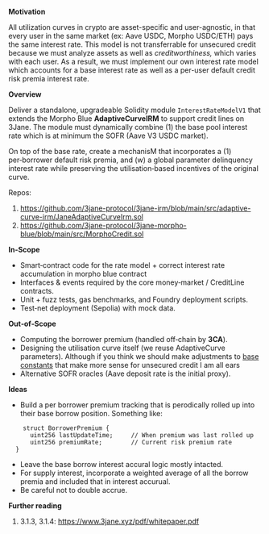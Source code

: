 **Motivation**

All utilization curves in crypto are asset-specific and user-agnostic, in that every user in the same market (ex: Aave USDC, Morpho USDC/ETH) pays the same interest rate. This model is not transferrable for unsecured credit because we must analyze assets as well as *creditworthiness,* which varies with each user. As a result, we must implement our own interest rate model which accounts for a base interest rate as well as a per-user default credit risk premia interest rate.

**Overview**

Deliver a standalone, upgradeable Solidity module `InterestRateModelV1` that extends the Morpho Blue **AdaptiveCurveIRM** to support credit lines on 3Jane. The module must dynamically combine (1) the base pool interest rate which is at minimum the SOFR (Aave V3 USDC market).

On top of the base rate, create a mechanisM that incorporates a (1) per‑borrower default risk premia, and (w) a global parameter delinquency interest rate while preserving the utilisation‑based incentives of the original curve.

Repos:

1. https://github.com/3jane-protocol/3jane-irm/blob/main/src/adaptive-curve-irm/JaneAdaptiveCurveIrm.sol 
2. https://github.com/3jane-protocol/3jane-morpho-blue/blob/main/src/MorphoCredit.sol 

**In-Scope**

- Smart‑contract code for the rate model + correct interest rate accumulation in morpho blue contract
- Interfaces & events required by the core money‑market / CreditLine contracts.
- Unit + fuzz tests, gas benchmarks, and Foundry deployment scripts.
- Test‑net deployment (Sepolia) with mock data.

**Out‑of‑Scope**

- Computing the borrower premium (handled off‑chain by **3CA**).
- Designing the utilisation curve itself (we reuse AdaptiveCurve parameters). Although if you think we should make adjustments to [base constants](https://github.com/3jane-protocol/3jane-irm/blob/main/src/adaptive-curve-irm/libraries/ConstantsLib.sol) that make more sense for unsecured credit I am all ears
- Alternative SOFR oracles (Aave deposit rate is the initial proxy).

**Ideas**

- Build a per borrower premium tracking that is perodically rolled up into their base borrow position. Something like:

```solidity
    struct BorrowerPremium {
      uint256 lastUpdateTime;     // When premium was last rolled up
      uint256 premiumRate;        // Current risk premium rate
  }
```

- Leave the base borrow interest accural logic mostly intacted.
- For supply interest, incorporate a weighted average of all the borrow premia and included that in interest accurual.
- Be careful not to double accrue.

**Further reading**

1. 3.1.3, 3.1.4: https://www.3jane.xyz/pdf/whitepaper.pdf
